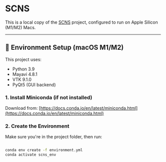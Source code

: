 # SCNS

This is a local copy of the [SCNS](https://github.com/Annjnk/scns) project, configured to run on Apple Silicon (M1/M2) Macs.

---

## 🧩 Environment Setup (macOS M1/M2)

This project uses:

- Python 3.9  
- Mayavi 4.8.1  
- VTK 9.1.0  
- PyQt5 (GUI backend)

### 1. Install Miniconda (if not installed)
Download from: [https://docs.conda.io/en/latest/miniconda.html](https://docs.conda.io/en/latest/miniconda.html)

### 2. Create the Environment
Make sure you're in the project folder, then run:

```bash

conda env create -f environment.yml
conda activate scns_env
